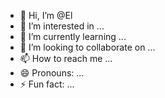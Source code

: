 - 👋 Hi, I’m @El 
- 👀 I’m interested in ...
- 🌱 I’m currently learning ...
- 💞️ I’m looking to collaborate on ...
- 📫 How to reach me ...
- 😄 Pronouns: ...
- ⚡ Fun fact: ...

<!---
MannyRebong/MannyRebong is a ✨ special ✨ repository because its `README.md` (this file) appears on your GitHub profile.
You can click the Preview link to take a look at your changes.
--->

